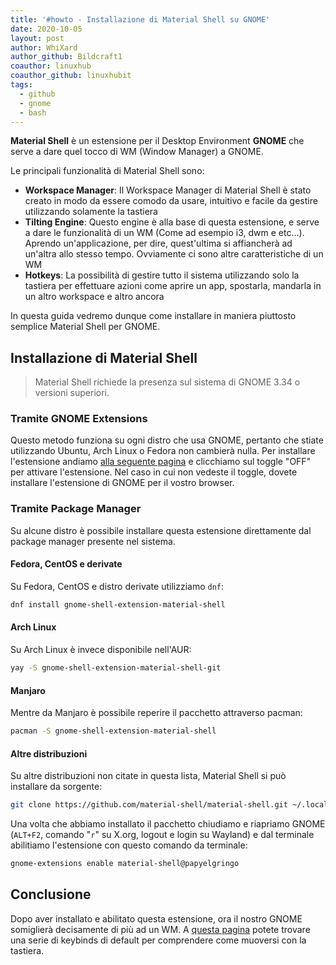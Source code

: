 ```yaml
---
title: '#howto - Installazione di Material Shell su GNOME'
date: 2020-10-05
layout: post
author: WhiXard
author_github: Bildcraft1
coauthor: linuxhub
coauthor_github: linuxhubit
tags:
  - github  
  - gnome  
  - bash
---
```

**Material Shell** è un estensione per il Desktop Environment **GNOME** che serve a dare quel tocco di WM (Window Manager) a GNOME.

Le principali funzionalità di Material Shell sono:
* **Workspace Manager**: Il Workspace Manager di Material Shell è stato creato  in modo da essere comodo da usare, intuitivo e facile da gestire utilizzando solamente la tastiera
* **Tilting Engine**: Questo engine è alla base di questa estensione, e serve a dare le funzionalità di un WM (Come ad esempio i3, dwm e etc...). Aprendo un'applicazione, per dire, quest'ultima si affiancherà ad un'altra allo stesso tempo. Ovviamente ci sono altre caratteristiche di un WM
* **Hotkeys**: La possibilità di gestire tutto il sistema utilizzando solo la tastiera per effettuare azioni come aprire un app, spostarla, mandarla in un altro workspace e altro ancora

In questa guida vedremo dunque come installare in maniera piuttosto semplice Material Shell per GNOME.

## Installazione di Material Shell

> Material Shell richiede la presenza sul sistema di GNOME 3.34 o versioni superiori.

### Tramite GNOME Extensions

Questo metodo funziona su ogni distro che usa GNOME, pertanto che stiate utilizzando Ubuntu, Arch Linux o Fedora non cambierà nulla. Per installare l'estensione andiamo <a href="https://extensions.gnome.org/extension/3357/material-shell/">alla seguente pagina</a> e clicchiamo sul toggle "OFF" per attivare l'estensione. Nel caso in cui non vedeste il toggle, dovete installare l'estensione di GNOME per il vostro browser.

### Tramite Package Manager

Su alcune distro è possibile installare questa estensione direttamente dal package manager presente nel sistema.

#### Fedora, CentOS e derivate
Su Fedora, CentOS e distro derivate utilizziamo `dnf`:

```bash
dnf install gnome-shell-extension-material-shell
```

#### Arch Linux
Su Arch Linux è invece disponibile nell'AUR:

```bash
yay -S gnome-shell-extension-material-shell-git
```

#### Manjaro
Mentre da Manjaro è possibile reperire il pacchetto attraverso pacman:
```bash
pacman -S gnome-shell-extension-material-shell
```

#### Altre distribuzioni
Su altre distribuzioni non citate in questa lista, Material Shell si può installare da sorgente:
```bash
git clone https://github.com/material-shell/material-shell.git ~/.local/share/gnome-shell/extensions/material-shell@papyelgringo
```

Una volta che abbiamo installato il pacchetto chiudiamo e riapriamo GNOME (`ALT+F2`, comando "`r`" su X.org, logout e login su Wayland) e dal terminale abilitiamo l'estensione con questo comando da terminale:

```bash
gnome-extensions enable material-shell@papyelgringo
```

## Conclusione
Dopo aver installato e abilitato questa estensione, ora il nostro GNOME somiglierà decisamente di più ad un WM. A <a href="https://material-shell.com/#hotkeys">questa pagina</a> potete trovare una serie di keybinds di default per comprendere come muoversi con la tastiera.

